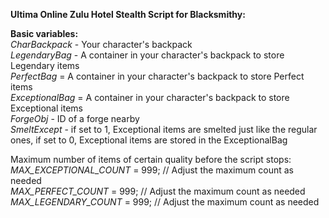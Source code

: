 **Ultima Online Zulu Hotel Stealth Script for Blacksmithy:**

    
**Basic variables:**    
_CharBackpack_ - Your character's backpack    
_LegendaryBag_ - A container in your character's backpack to store Legendary items    
_PerfectBag_ = A container in your character's backpack to store Perfect items    
_ExceptionalBag_ = A container in your character's backpack to store Exceptional items    
_ForgeObj_ - ID of a forge nearby    
_SmeltExcept_ - if set to 1, Exceptional items are smelted just like the regular ones, if set to 0, Exceptional items are stored in the ExceptionalBag    
    
    
Maximum number of items of certain quality before the script stops:    
_MAX_EXCEPTIONAL_COUNT_ = 999;  // Adjust the maximum count as needed    
_MAX_PERFECT_COUNT_ = 999;      // Adjust the maximum count as needed    
_MAX_LEGENDARY_COUNT_ = 999;    // Adjust the maximum count as needed    
